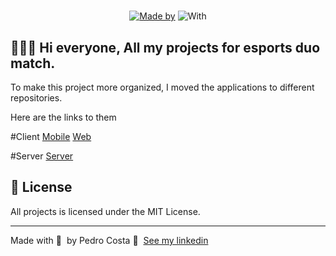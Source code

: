 <h1 align="center">
	
</h1>

<p align="center">
	<a href="https://www.linkedin.com/in/pehcst/" target="_blank" rel="noopener noreferrer"><img alt="Made by" src="https://img.shields.io/badge/made%20by-Pedro%20Costa-%581845"></a>
	<img alt="With" src="https://img.shields.io/badge/and-Rocketseat-664BB1">
</p>

## 👨🏻‍💻 Hi everyone, All my projects for esports duo match.

To make this project more organized, I moved the applications to different repositories.

Here are the links to them

#Client
[Mobile](https://github.com/pehcst/e-sports-mobile)
[Web](https://github.com/pehcst/e-sports-web)

#Server
[Server](https://github.com/pehcst/e-sports-server)


## 📝 License

All projects is licensed under the MIT License.

---

Made with 💜 &nbsp;by Pedro Costa 👋 &nbsp;[See my linkedin](https://www.linkedin.com/in/pehcst/)

